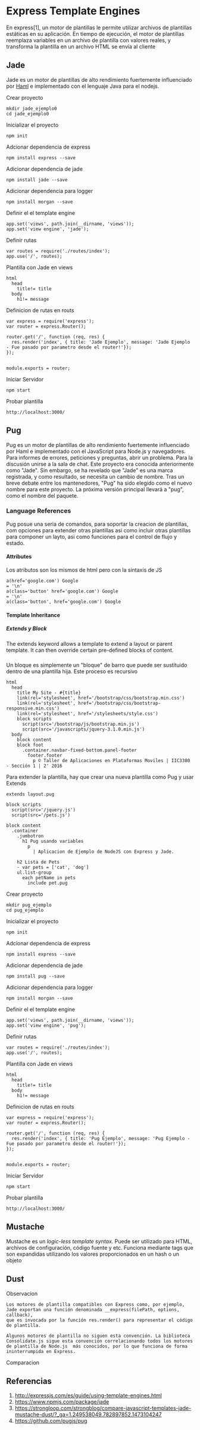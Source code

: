 Express Template Engines
===================


En express[1], un motor de plantillas le permite utilizar archivos de plantillas estáticas en su aplicación. En tiempo de ejecución, el motor de plantillas reemplaza variables en un archivo de plantilla con valores reales, y transforma la plantilla en un archivo HTML se envía al cliente

## Jade ##

Jade es un motor de plantillas de alto rendimiento fuertemente influenciado por [Haml](http://haml.info/) e implementado con el lenguaje Java para el nodejs.



Crear proyecto
```
mkdir jade_ejemplo0
cd jade_ejemplo0
```

Inicializar el proyecto
```
npm init
```

Adcionar dependencia de express
```
npm install express --save
```

Adicionar dependencia de jade
```
npm install jade --save
```

Adicionar dependencia para logger
```
npm install morgan --save
```

Definir el el template engine
```
app.set('views', path.join(__dirname, 'views'));
app.set('view engine', 'jade');
```

Definir rutas
```
var routes = require('./routes/index');
app.use('/', routes);
```

Plantilla con Jade en views
```
html
  head
    title!= title
  body
    h1!= message
```

Definicion de rutas en routs
```
var express = require('express');
var router = express.Router();

router.get('/', function (req, res) {
  res.render('index', { title: 'Jade Ejemplo', message: 'Jade Ejemplo - Fue pasado por parametro desde el router!'});
});


module.exports = router;
```

Iniciar Servidor
```
npm start
```

Probar plantilla
```
http://localhost:3000/
```


## Pug ##

Pug es un motor de plantillas de alto rendimiento fuertemente influenciado por Haml e implementado con el JavaScript para Node.js y navegadores. Para informes de errores, peticiones y preguntas, abrir un problema. Para la discusión unirse a la sala de chat.
Este proyecto era conocida anteriormente como "Jade". Sin embargo, se ha revelado que "Jade" es una marca registrada, y como resultado, se necesita un cambio de nombre. Tras un breve debate entre los mantenedores, "Pug" ha sido elegido como el nuevo nombre para este proyecto. La próxima versión principal llevará a "pug", como el nombre del paquete.

### Language References ###

Pug posue una seria de comandos, para soportar la creacion de plantillas, com opciones para extender otras plantillas asi como incluir otras plantillas para componer un layto,
asi como funciones para el control de flujo y estado.

#### Attributes ####

Los atributos son los mismos de html pero con la sintaxis de JS

```
a(href='google.com') Google
= '\n'
a(class='button' href='google.com') Google
= '\n'
a(class='button', href='google.com') Google
```


#### Template Inheritance ####

##### Extends y Block #####

The extends keyword allows a template to extend a layout or parent template. It can then override certain pre-defined blocks of content.

#####  #####

Un bloque es simplemente un "bloque" de barro que puede ser sustituido dentro de una plantilla hija. Este proceso es recursivo

```
html
  head
    title My Site - #{title}
    link(rel='stylesheet', href='/bootstrap/css/bootstrap.min.css')
    link(rel='stylesheet', href='/bootstrap/css/bootstrap-responsive.min.css')
    link(rel='stylesheet', href='/stylesheets/style.css')
    block scripts
      script(src='/bootstrap/js/bootstrap.min.js')
      script(src='/javascripts/jquery-3.1.0.min.js')
  body
    block content
    block foot
      .container.navbar-fixed-bottom.panel-footer
        footer.footer
          p © Taller de Aplicaciones en Plataformas Moviles | IIC3380 - Sección 1 | 2' 2016
```


Para extender la plantilla, hay que crear una nueva plantilla como Pug y usar Extends
```
extends layout.pug

block scripts
  script(src='/jquery.js')
  script(src='/pets.js')

block content
  .container
    .jumbotron
      h1 Pug usando variables
        p
          | Aplicacion de Ejemplo de NodeJS con Express y Jade.

    h2 Lista de Pets
    - var pets = ['cat', 'dog']
    ul.list-group
      each petName in pets
        include pet.pug
```


Crear proyecto
```
mkdir pug_ejemplo
cd pug_ejemplo
```

Inicializar el proyecto
```
npm init
```

Adcionar dependencia de express
```
npm install express --save
```

Adicionar dependencia de jade
```
npm install pug --save
```

Adicionar dependencia para logger
```
npm install morgan --save
```

Definir el el template engine
```
app.set('views', path.join(__dirname, 'views'));
app.set('view engine', 'pug');
```

Definir rutas
```
var routes = require('./routes/index');
app.use('/', routes);
```

Plantilla con Jade en views
```
html
  head
    title!= title
  body
    h1!= message
```

Definicion de rutas en routs
```
var express = require('express');
var router = express.Router();

router.get('/', function (req, res) {
  res.render('index', { title: 'Pug Ejemplo', message: 'Pug Ejemplo - Fue pasado por parametro desde el router!'});
});


module.exports = router;
```

Iniciar Servidor
```
npm start
```

Probar plantilla
```
http://localhost:3000/
```



## Mustache ##

Mustache es un _logic-less template syntax_. Puede ser utilizado para HTML, archivos de configuración, código fuente y etc. Funciona mediante tags que son expandidas utilizando los valores proporcionados en un hash o un objeto

## Dust ##

Observacion
```
Los motores de plantilla compatibles con Express como, por ejemplo, Jade exportan una función denominada __express(filePath, options, callback), 
que es invocada por la función res.render() para representar el código de plantilla.

Algunos motores de plantilla no siguen esta convención. La biblioteca Consolidate.js sigue esta convención correlacionando todos los motores 
de plantilla de Node.js  más conocidos, por lo que funciona de forma ininterrumpida en Express.
```



Comparacion


## Referencias ##


1. http://expressjs.com/es/guide/using-template-engines.html 
2. https://www.npmjs.com/package/jade
3. https://strongloop.com/strongblog/compare-javascript-templates-jade-mustache-dust/?_ga=1.249538049.782897852.1473104247
4. https://github.com/pugjs/pug








